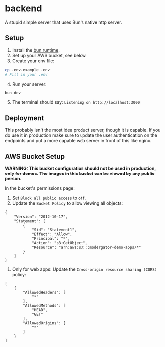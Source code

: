 # backend
A stupid simple server that uses Bun's native http server.

## Setup
1. Install the [bun runtime](https://bun.sh/).
2. Set up your AWS bucket, see below.
3. Create your env file:
```bash
cp .env.example .env
# Fill in your .env
```
4. Run your server:
```bash
bun dev
```
5. The terminal should say: `Listening on http://localhost:3000`

## Deployment
This probably isn't the most idea product server, though it is capable. If you do use it in production make sure to update the user authentication on the endpoints and put a more capable web server in front of this like nginx.

## AWS Bucket Setup
**WARNING: This bucket configuration should not be used in production, only for demos. The images in this bucket can be viewed by any public person.**

In the bucket's permissions page:
1. Set `Block all public access` to `off`.
2. Update the `Bucket Policy` to allow viewing all objects:
```
{
    "Version": "2012-10-17",
    "Statement": [
        {
            "Sid": "Statement1",
            "Effect": "Allow",
            "Principal": "*",
            "Action": "s3:GetObject",
            "Resource": "arn:aws:s3:::modergator-demo-apps/*"
        }
    ]
}
```
1. Only for web apps: Update the `Cross-origin resource sharing (CORS)` policy:
```
[
    {
        "AllowedHeaders": [
            "*"
        ],
        "AllowedMethods": [
            "HEAD",
            "GET"
        ],
        "AllowedOrigins": [
            "*"
        ]
    }
]
```